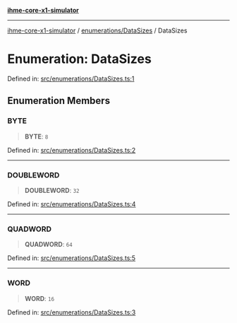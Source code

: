 [**ihme-core-x1-simulator**](../../../README.md)

***

[ihme-core-x1-simulator](../../../modules.md) / [enumerations/DataSizes](../README.md) / DataSizes

# Enumeration: DataSizes

Defined in: [src/enumerations/DataSizes.ts:1](https://github.com/ProgrammIt/CPU-Simulator/blob/3f9c46c26c2e1cba2638010869a3cab9b9c737f9/src/enumerations/DataSizes.ts#L1)

## Enumeration Members

### BYTE

> **BYTE**: `8`

Defined in: [src/enumerations/DataSizes.ts:2](https://github.com/ProgrammIt/CPU-Simulator/blob/3f9c46c26c2e1cba2638010869a3cab9b9c737f9/src/enumerations/DataSizes.ts#L2)

***

### DOUBLEWORD

> **DOUBLEWORD**: `32`

Defined in: [src/enumerations/DataSizes.ts:4](https://github.com/ProgrammIt/CPU-Simulator/blob/3f9c46c26c2e1cba2638010869a3cab9b9c737f9/src/enumerations/DataSizes.ts#L4)

***

### QUADWORD

> **QUADWORD**: `64`

Defined in: [src/enumerations/DataSizes.ts:5](https://github.com/ProgrammIt/CPU-Simulator/blob/3f9c46c26c2e1cba2638010869a3cab9b9c737f9/src/enumerations/DataSizes.ts#L5)

***

### WORD

> **WORD**: `16`

Defined in: [src/enumerations/DataSizes.ts:3](https://github.com/ProgrammIt/CPU-Simulator/blob/3f9c46c26c2e1cba2638010869a3cab9b9c737f9/src/enumerations/DataSizes.ts#L3)
